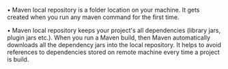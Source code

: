 • Maven local repository is a folder location on your machine. It gets created when you run any maven command for the first time.

• Maven local repository keeps your project's all dependencies (library jars, plugin jars etc.). When you run a Maven build, then Maven automatically downloads all the dependency jars into the local repository. It helps to avoid references to dependencies stored on remote machine every time a project is build.
